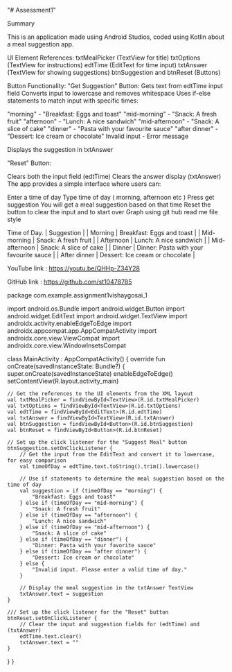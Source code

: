 "# Assessment1"

Summary

This is an application made using Android Studios, coded using Kotlin about a meal suggestion app.

UI Element References: txtMealPicker (TextView for title) txtOptions (TextView for instructions) edtTime (EditText for time input) txtAnswer (TextView for showing suggestions) btnSuggestion and btnReset (Buttons)

Button Functionality: "Get Suggestion" Button: Gets text from edtTime input field Converts input to lowercase and removes whitespace Uses if-else statements to match input with specific times:

"morning" - "Breakfast: Eggs and toast" "mid-morning" - "Snack: A fresh fruit" "afternoon" - "Lunch: A nice sandwich" "mid-afternoon" - "Snack: A slice of cake" "dinner" - "Pasta with your favourite sauce" "after dinner" - "Dessert: Ice cream or chocolate" Invalid input - Error message

Displays the suggestion in txtAnswer

"Reset" Button:

Clears both the input field (edtTime)
Clears the answer display (txtAnswer)
The app provides a simple interface where users can:

Enter a time of day
Type time of day ( morning, afternoon etc )
Press get suggestion
You will get a meal suggestion based on that time
Reset the button to clear the input and to start over
Graph using git hub read me file style

Time of Day. | Suggestion | | Morning | Breakfast: Eggs and toast | | Mid-morning | Snack: A fresh fruit | | Afternoon | Lunch: A nice sandwich | | Mid-afternoon | Snack: A slice of cake | | Dinner | Dinner: Pasta with your favourite sauce | | After dinner | Dessert: Ice cream or chocolate |

YouTube link : https://youtu.be/QHHp-Z34Y28

GitHub link : https://github.com/st10478785

package com.example.assignment1vishaygosai_1

import android.os.Bundle import android.widget.Button import android.widget.EditText import android.widget.TextView import androidx.activity.enableEdgeToEdge import androidx.appcompat.app.AppCompatActivity import androidx.core.view.ViewCompat import androidx.core.view.WindowInsetsCompat

class MainActivity : AppCompatActivity() { override fun onCreate(savedInstanceState: Bundle?) { super.onCreate(savedInstanceState) enableEdgeToEdge() setContentView(R.layout.activity_main)

    // Get the references to the UI elements from the XML layout
    val txtMealPicker = findViewById<TextView>(R.id.txtMealPicker)
    val txtOptions = findViewById<TextView>(R.id.txtOptions)
    val edtTime = findViewById<EditText>(R.id.edtTime)
    val txtAnswer = findViewById<TextView>(R.id.txtAnswer)
    val btnSuggestion = findViewById<Button>(R.id.btnSuggestion)
    val btnReset = findViewById<Button>(R.id.btnReset)

    // Set up the click listener for the "Suggest Meal" button
    btnSuggestion.setOnClickListener {
        // Get the input from the EditText and convert it to lowercase, for easy comparison
        val timeOfDay = edtTime.text.toString().trim().lowercase()

        // Use if statements to determine the meal suggestion based on the time of day
        val suggestion = if (timeOfDay == "morning") {
            "Breakfast: Eggs and toast"
        } else if (timeOfDay == "mid-morning") {
            "Snack: A fresh fruit"
        } else if (timeOfDay == "afternoon") {
            "Lunch: A nice sandwich"
        } else if (timeOfDay == "mid-afternoon") {
            "Snack: A slice of cake"
        } else if (timeOfDay == "dinner") {
            "Dinner: Pasta with your favorite sauce"
        } else if (timeOfDay == "after dinner") {
            "Dessert: Ice cream or chocolate"
        } else {
            "Invalid input. Please enter a valid time of day."
        }

        // Display the meal suggestion in the txtAnswer TextView
        txtAnswer.text = suggestion
    }

    /// Set up the click listener for the "Reset" button
    btnReset.setOnClickListener {
        // Clear the input and suggestion fields for (edtTime) and (txtAnswer)
        edtTime.text.clear()
        txtAnswer.text = ""
    }
}
}
